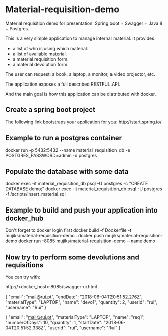 # Material-requisition-demo
Material requisition demo for presentation. Spring boot + Swagger + Java 8 + Postgres.


This is a very simple application to manage internal material. It provides
  - a list of who is using which material.
  - a list of available material. 
  - a material requisition form.
  - a material devolution form.
  
  The user can request: a book, a laptop, a monitor, a video projector, etc.
  
  The application exposes a full described RESTFUL API.
  
  And the main goal is how this application can be distributed with docker.

## Create a spring boot project
The following link bootstraps your application for you:
http://start.spring.io/

## Example to run a postgres container
docker run -p 5432:5432 --name material_requisition_db -e POSTGRES_PASSWORD=admin -d postgres

## Populate the database with some data
docker exec -it material_requisition_db psql -U postgres -c "CREATE DATABASE demo;"
docker exec -it material_requisition_db psql -U postgres -f /scripts/insert_material.sql

## Example to build and push your application into docker_hub
Don't forget to docker login first
docker build  -f Dockerfile -t mujiks/material-requisition-demo .
docker push mujiks/material-requisition-demo
docker run -8085 mujiks/material-requisition-demo --name demo

## Now try to perform some devolutions and requisitions

You can try with:

http://<docker_host>:8085/swagger-ui.html

{
  "email": "mail@rui.pt",
  "endDate": "2018-06-04T20:51:52.276Z",
  "materialType": "LAPTOP",
  "name": "devo1",
  "quantity": 2,
  "userId": "rui",
  "username": "Rui"
}

{
  "email": "mail@rui.pt",
  "materialType": "LAPTOP",
  "name": "req1",
  "numberOfDays": 10,
  "quantity": 1,
  "startDate": "2018-06-04T20:51:52.338Z",
  "userId": "rui",
  "username": "Rui"
}


  
